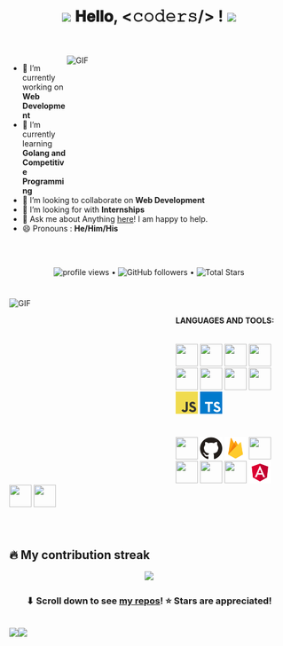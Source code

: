<h1 align="center">
  <a target="_blank">
    <img src="https://github.com/JayantGoel001/JayantGoel001/blob/master/Earth.gif" width="24px" style="max-width:100%;">
  </a>
  𝐇𝐞𝐥𝐥𝐨, &lt;𝚌𝚘𝚍𝚎𝚛𝚜/&gt; !
  <a target="_blank">
    <img src="https://github.com/JayantGoel001/JayantGoel001/blob/master/Hi.gif" width="40px" />
  </a>
</h1>

<br/>
<br/>
<a target="_blank">
  <img align="right" height="250" width="400" alt="GIF" src="https://github.com/JayantGoel001/JayantGoel001/blob/master/image.gif">
</a>

- 🔭 I’m currently working on **Web Development**
- 🌱 I’m currently learning **Golang and Competitive Programming**
- 👯 I’m looking to collaborate on **Web Development**
- 🤔 I’m looking for with **Internships**
- 💬 Ask me about Anything [here](https://github.com/smir45/smir45/issues/1)! I am happy to help.
- 😄 Pronouns : **He/Him/His**

<br/>
<br/>

<p align="center">
  <img src="https://gpvc.arturio.dev/smir45" alt="profile views"> •  
  <img alt="GitHub followers" src="https://img.shields.io/github/followers/smir45?label=Followers&style=social"> •   
  <img src="https://img.shields.io/github/stars/smir45?label=Stars" alt="Total Stars">
</p>


#

<a target="_blank"><img align="left" height="300" width="300" alt="GIF" src="https://github.com/JayantGoel001/JayantGoel001/blob/master/github.gif"></a>
<br/>

**LANGUAGES AND TOOLS:**  
<br/>
<br/>
<code><img height="40" width="40" src="https://png2.cleanpng.com/sh/f572bd380384fe86feec69ac07e47d62/L0KzQYm3VcI5N6RBR91yc4Pzfri0hB9wb51qRdV1b4P4gra0lP9wdKQye9H2cIX3dcO0kB9nfKhmitc2b4Dofn76jCVza5YyTdQ5Y0a7cbboV8QzbGczTKM9M0O8RoG4VcI4PWQAUKoBNki4QXB3jvc=/kisspng-google-closure-tools-computer-software-open-source-5b0c68aea742d6.4143396015275398866851.png"></code>
<code><img height="40" width="40" src="https://cdn4.iconfinder.com/data/icons/logos-3/600/React.js_logo-512.png"></code>
<code><img height="40" width="40" src="https://upload.wikimedia.org/wikipedia/commons/9/95/Vue.js_Logo_2.svg"></code>
<code><img height="40" width="40" src="https://cdn.iconscout.com/icon/free/png-512/saas-457964.png"></code>
<code><img height="40" width="40" src="https://www.naveedashfaq.me/img/c++.png"></code>
<code><img height="40" width="40" src="https://brandeps.com/logo-download/C/C-Sharp-logo-vector-01.svg"></code>
<code><img height="40" width="40" src="https://www.flaticon.com/svg/static/icons/svg/1216/1216733.svg"></code>
<code><img height="40" width="40" src="https://cdn.iconscout.com/icon/free/png-256/css-131-722685.png"></code>
<code><img height="40" width="40" src="https://raw.githubusercontent.com/github/explore/80688e429a7d4ef2fca1e82350fe8e3517d3494d/topics/javascript/javascript.png"></code>
<code><img height="40" width="40" src="https://raw.githubusercontent.com/github/explore/80688e429a7d4ef2fca1e82350fe8e3517d3494d/topics/typescript/typescript.png"></code>
#
<code><img height="40" width="40" src="https://upload.wikimedia.org/wikipedia/commons/thumb/3/3f/Git_icon.svg/1024px-Git_icon.svg.png"></code>
<code><img height="40" width="40" src="https://raw.githubusercontent.com/github/explore/80688e429a7d4ef2fca1e82350fe8e3517d3494d/topics/github-api/github-api.png"></code>
<code><img height="40" width="40" src="https://raw.githubusercontent.com/github/explore/80688e429a7d4ef2fca1e82350fe8e3517d3494d/topics/firebase/firebase.png"></code>
<code><img height="40" width="40" src="https://cdn.worldvectorlogo.com/logos/nodejs-icon.svg"></code>
<code><img height="40" width="40" src="https://cdn.worldvectorlogo.com/logos/postgresql.svg"></code>
<code><img height="40" width="40" src="https://raw.githubusercontent.com/reduxjs/redux/master/logo/logo.png"></code>
<code><img height="40" width="40" src="https://encrypted-tbn0.gstatic.com/images?q=tbn:ANd9GcRT1PKsfJXnxOqnTRiIZ8VcdJDYBXD-qZnnpw&usqp=CAU"></code>
<code><img height="40" width="40" src="https://raw.githubusercontent.com/github/explore/80688e429a7d4ef2fca1e82350fe8e3517d3494d/topics/angular/angular.png"></code>
<code><img height="40" width="40" src="https://upload.wikimedia.org/wikipedia/commons/a/ab/Linux_Logo_in_Linux_Libertine_Font.svg"></code>
<code><img height="40" width="40" src="https://cdn.iconscout.com/icon/free/png-512/mongodb-3-1175138.png"></code>

<br/>

#
## 🔥 My contribution streak

<p align="center">
  <a href="https://github.com/smir45/github-readme-streak-stats">
    <img src="https://github-readme-streak-stats.herokuapp.com/?user=smir45#version3"/>
  </a>
</p>

<h3 align="center">⬇ Scroll down to see <a href="https://github.com/smir45?tab=repositories">my repos</a>! ⭐ Stars are appreciated!</h3>
<br/>

<a href="https://github.com/syedammar111">
  <img height="200em" src="https://github-readme-stats.vercel.app/api?username=smir45&theme=buefy&show_icons=true" /><img height="200em" src="https://github-readme-stats.vercel.app/api/top-langs/?username=smir45&theme=buefy&layout=compact" />
</a>

<br/>
